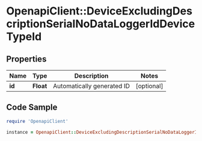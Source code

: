 # OpenapiClient::DeviceExcludingDescriptionSerialNoDataLoggerIdDeviceTypeId

## Properties

Name | Type | Description | Notes
------------ | ------------- | ------------- | -------------
**id** | **Float** | Automatically generated ID | [optional] 

## Code Sample

```ruby
require 'OpenapiClient'

instance = OpenapiClient::DeviceExcludingDescriptionSerialNoDataLoggerIdDeviceTypeId.new(id: null)
```


